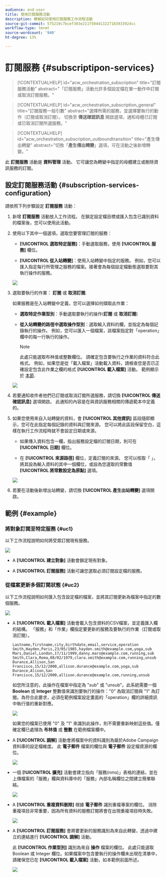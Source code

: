 ```yaml
---
audience: end-user
title: 使用訂閱服務活動
description: 瞭解如何使用訂閱服務工作流程活動
source-git-commit: 575219c7bcef303e211f504d13227183933924cc
workflow-type: tm+mt
source-wordcount: '940'
ht-degree: 13%

---
```


# 訂閱服務 {#subscriptipon-services}

>[!CONTEXTUALHELP]
>id="acw_orchestration_subscription"
>title="訂閱服務活動"
>abstract="「訂閱服務」活動允許多個設定檔在單一動作中訂閱或取消訂閱服務。"

>[!CONTEXTUALHELP]
>id="acw_orchestration_subscription_general"
>title="訂閱服務一般引數"
>abstract="選擇所需的服務，並選擇要執行的動作（訂閱或取消訂閱）。 切換至 **傳送確認訊息** 開啟選項，通知母體已訂閱或已取消訂閱所選服務。"

>[!CONTEXTUALHELP]
>id="acw_orchestration_subscription_outboundtransition"
>title="產生傳出轉變"
>abstract="切換「**產生傳出轉變**」選項，可在活動之後新增轉變。"

此 **訂閱服務** 活動是 **資料管理** 活動。 它可讓您為轉變中指定的母體建立或刪除資訊服務的訂閱。

## 設定訂閱服務活動 {#subscription-services-configuration}

請依照下列步驟設定 **訂閱服務** 活動：

1. 新增 **訂閱服務** 活動放入工作流程。 在鎖定設定檔目標或匯入包含已識別資料的檔案後，您可以使用此活動。

1. 使用以下其中一個選項，選取您要管理訂閱的服務：

   * **[!UICONTROL 選取特定服務]**：手動選取服務，使用 **[!UICONTROL 服務]** 欄位。

   * **[!UICONTROL 從入站轉變]**：使用入站轉變中指定的服務。 例如，您可以匯入指定每行所管理之服務的檔案。接著會為每個設定檔動態選取要對其執行操作的服務。

   ![](../assets/workflow-subscription-service.png)

1. 選取要執行的作業： **訂閱** 或 **取消訂閱**.

   如果服務是在入站轉變中定義，您可以選擇如何擷取此作業：

   * **選取特定作業型別**：手動選取要執行的操作(**訂閱** 或 **取消訂閱**)

   * **從入站轉變的路徑中選取操作型別**：選取輸入資料的欄，並指定為每個記錄執行的操作。 例如，您可以匯入一個檔案，該檔案指定對「operation」欄中的每一行執行的操作。

     >[!NOTE]
     >
     >此處只能選取布林值或整數欄位。 請確定包含要執行之作業的資料符合此格式。 例如，如果您是從「載入檔案」活動載入資料，請檢查您是否已正確設定包含此作業之欄的格式 **[!UICONTROL 載入檔案]** 活動。 範例顯示於 [本節](#uc2).

   ![](../assets/workflow-subscription-service-inbound.png)

1. 若要通知收件者他們已訂閱或取消訂閱所選服務，請切換 **[!UICONTROL 傳送確認訊息]** 選項開啟。 此通知的內容是在與資訊服務相關的傳遞範本中定義的。

1. 如果您使用來自入站轉變的資料，會 **[!UICONTROL 其他資訊]** 區段隨即顯示，您可在此指定每個記錄的資料與訂閱來源。 您可以將此區段保留空白，這樣在執行工作流程時就不會設定日期或來源。

   * 如果傳入資料包含一欄，指出服務設定檔的訂閱日期，則可在 **[!UICONTROL 日期]** 欄位。

   * 在 **[!UICONTROL 來源路徑]** 欄位，定義訂閱的來源。 您可以核取「 」，將其設為輸入資料的其中一個欄位，或設為您選取的常數值 **[!UICONTROL 將常數設定為原點]** 選項。

   ![](../assets/workflow-subscription-service-additional.png)

1. 若要在活動後新增出站轉變，請切換 **[!UICONTROL 產生出站轉變]** 選項開啟。

## 範例 {#example}

### 將對象訂閱至特定服務 {#uc1}

以下工作流程說明如何將受眾訂閱現有服務。

![](../assets/workflow-subscription-service-uc1.png)

* A **[!UICONTROL 建立對象]** 活動會鎖定現有對象。

* A **[!UICONTROL 訂閱服務]** 活動可讓您選取必須訂閱設定檔的服務。

### 從檔案更新多個訂閱狀態 {#uc2}

以下工作流程說明如何匯入包含設定檔的檔案，並將其訂閱更新為檔案中指定的數個服務。

![](../assets/workflow-subscription-service-uc2.png)

* A **[!UICONTROL 載入檔案]** 活動會載入包含資料的CSV檔案，並定義匯入欄的結構。 「服務」和「作業」欄指定要更新的服務及要執行的作業（訂閱或取消訂閱）。

  ```
  Lastname,firstname,city,birthdate,email,service,operation
  Smith,Hayden,Paris,23/05/1985,hayden.smith@example.com,yoga,sub
  Mars,Daniel,London,17/11/1999,danny.mars@example.com,running,sub
  Smith,Clara,Roma,08/02/1979,clara.smith@example.com,running,unsub
  Durance,Allison,San Francisco,15/12/2000,allison.durance@example.com,yoga,sub
  Durance,Alison,San Francisco,15/12/2000,allison.durance@example.com,running,unsub
  ```

  如您所注意的，此操作在檔案中指定為 &quot;sub&quot; 或 &quot;unsub&quot;。此系統需要一個 **Boolean** 或 **Integer** 整數值來識別要執行的操作：&quot;0&quot; 為取消訂閱與 &quot;1&quot; 為訂閱。為符合此要求，必須在範例檔案設定畫面的「operation」欄的詳細資訊中執行值的重新對應。

  ![](../assets/workflow-subscription-service-uc2-mapping.png)

  如果您的檔案已使用 &quot;0&quot; 及 &quot;1&quot; 來識別此操作，則不需要重新映射這些值。僅確定欄已處理為 **布林值** 或 **整數** 在範例檔案欄中。

* A **[!UICONTROL 調解]** 活動會將檔案中的資料識別為屬於Adobe Campaign資料庫的設定檔維度。 此 **電子郵件** 檔案的欄位與 **電子郵件** 設定檔資源的欄位。

  ![](../assets/workflow-subscription-service-uc2-enrichment.png)

* 一個 **[!UICONTROL 擴充]** 活動會建立指向「服務(nms)」表格的連結，並在上傳檔案的「服務」欄與資料庫中的「服務」內部名稱欄位之間建立簡單聯結。

  ![](../assets/workflow-subscription-service-uc2-enrichment.png)

* A **[!UICONTROL 重複資料刪除]** 根據 **電子郵件** 識別重複專案的欄位。 消除重複項目非常重要，因為所有資料的服務訂閱將會在出現重複項目時失敗。

  ![](../assets/workflow-subscription-service-uc2-dedup.png)

* A **[!UICONTROL 訂閱服務]** 會將要更新的服務識別為來自此轉變，透過中建立的連結進行 **[!UICONTROL 調解]** 活動。

  此 **[!UICONTROL 作業型別]** 識別為來自 **操作** 檔案的欄位。 此處只能選取 Boolean 或 Integer 欄位。如果檔案中包含要執行的操作欄未出現在清單中，請確保您已在 **[!UICONTROL 載入檔案]** 活動，如本範例前面所述。

  ![](../assets/workflow-subscription-service-uc2-subscription.png)
